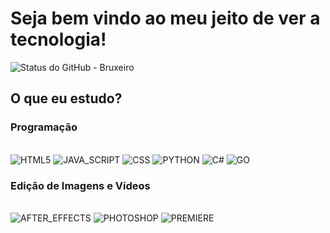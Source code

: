 # Seja bem vindo ao meu jeito de ver a tecnologia!



![Status do GitHub - Bruxeiro](https://github-readme-stats.vercel.app/api?username=bruxeiro&theme=midnight-purple&show_icons=true)


## O que eu estudo?


### Programação

<div style= "display: inline_block"> <br/>
  <img alt="HTML5" src= https://img.shields.io/badge/HTML5-E34F26?style=for-the-badge&logo=html5&logoColor=white />
  <img alt="JAVA_SCRIPT" src= 	https://img.shields.io/badge/JavaScript-323330?style=for-the-badge&logo=javascript&logoColor=F7DF1E />
  <img alt="CSS" src= https://img.shields.io/badge/CSS3-1572B6?style=for-the-badge&logo=css3&logoColor=white />
  <img alt="PYTHON" src= https://img.shields.io/badge/Python-3776AB?style=for-the-badge&logo=python&logoColor=white />
  <img alt="C#" src= https://img.shields.io/badge/C%23-239120?style=for-the-badge&logo=c-sharp&logoColor=white />
  <img alt="GO" src= https://img.shields.io/badge/Go-00ADD8?style=for-the-badge&logo=go&logoColor=white
 />
</div>

### Edição de Imagens e Vídeos

<div style= "display: inline_block"> <br/>
  <img alt="AFTER_EFFECTS" src= https://img.shields.io/badge/Adobe%20after%20affects-CF96FD?style=for-the-badge&logo=Adobe%20after%20effects&logoColor=393665 />
  <img alt="PHOTOSHOP" src= https://img.shields.io/badge/Adobe%20Photoshop-31A8FF?style=for-the-badge&logo=Adobe%20Photoshop&logoColor=black />
  <img alt="PREMIERE" src= https://img.shields.io/badge/Adobe%20Premiere%20Pro-9999FF?style=for-the-badge&logo=Adobe%20Premiere%20Pro&logoColor=white/>
</div>
